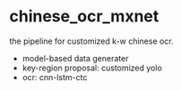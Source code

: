 # chinese_ocr_mxnet

the pipeline for customized k-w chinese ocr.

* model-based data generater
* key-region proposal: customized yolo
* ocr: cnn-lstm-ctc
